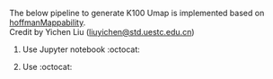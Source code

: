 The below pipeline to generate K100 Umap is implemented based on <a href="https://bismap.hoffmanlab.org/">hoffmanMappability</a>.  
Credit by Yichen Liu (liuyichen@std.uestc.edu.cn)
1. Use Jupyter notebook :octocat: <br />





2. Use  :octocat: <br />
